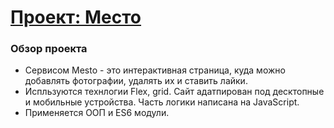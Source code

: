 # [Проект: Место](https://metelka2015.github.io/mesto/)

### Обзор проекта

* Cервисом Mesto - это интерактивная страница, куда можно добавлять фотографии, удалять их и ставить лайки.
* Испльзуются технлогии Flex, grid. Сайт адатпирован под десктопные и мобильные устройства. Часть логики написана на JavaScript.
* Применяется ООП и ES6 модули.


